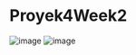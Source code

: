 # Proyek4Week2
![image](https://github.com/haalzi/Proyek4Week2/assets/117968719/d49ae05f-58d6-43ce-9b05-7c002ec5f972)
![image](https://github.com/haalzi/Proyek4Week2/assets/117968719/085a4dba-06d5-427b-be6e-25d6feeafaac)
